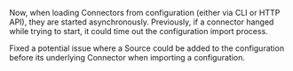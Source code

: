 Now, when loading Connectors from configuration (either via CLI or HTTP API), they are started asynchronously.  Previously, if a connector hanged while trying to start, it could time out the configuration import process.

Fixed a potential issue where a Source could be added to the configuration before its underlying Connector when importing a configuration.
